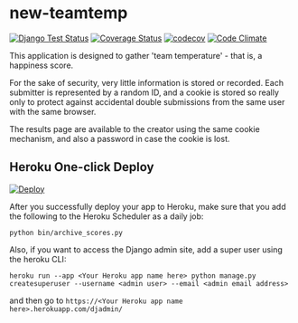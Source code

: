 new-teamtemp
============

[![Django Test Status](https://github.com/rloomans/new-teamtemp/actions/workflows/django-test.yaml/badge.svg?branch=main)](https://github.com/rloomans/new-teamtemp/actions/workflows/django-test.yaml)
[![Coverage Status](https://coveralls.io/repos/rloomans/new-teamtemp/badge.svg?branch=main&service=github)](https://coveralls.io/github/rloomans/new-teamtemp?branch=main)
[![codecov](https://codecov.io/gh/rloomans/new-teamtemp/branch/main/graph/badge.svg)](https://codecov.io/gh/rloomans/new-teamtemp)
[![Code Climate](https://codeclimate.com/github/rloomans/new-teamtemp/badges/gpa.svg)](https://codeclimate.com/github/rloomans/new-teamtemp)

This application is designed to gather 'team temperature' - that is, a
happiness score.

For the sake of security, very little information is stored or recorded. Each
submitter is represented by a random ID, and a cookie is stored so really only
to protect against accidental double submissions from the same user with the
same browser.

The results page are available to the creator using the same cookie mechanism,
and also a password in case the cookie is lost.


Heroku One-click Deploy
-----------------------

[![Deploy](https://www.herokucdn.com/deploy/button.svg)](https://heroku.com/deploy)

After you successfully deploy your app to Heroku, make sure that you add the following to the Heroku Scheduler as a daily job:

```
python bin/archive_scores.py
```

Also, if you want to access the Django admin site, add a super user using the heroku CLI:

```
heroku run --app <Your Heroku app name here> python manage.py createsuperuser --username <admin user> --email <admin email address>
```

and then go to `https://<Your Heroku app name here>.herokuapp.com/djadmin/`

